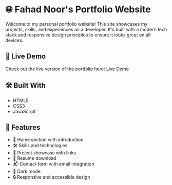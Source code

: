 # 🌐 Fahad Noor's Portfolio Website

Welcome to my personal portfolio website! This site showcases my projects, skills, and experiences as a developer. It's built with a modern tech stack and responsive design principles to ensure it looks great on all devices.

## 🚀 Live Demo

Check out the live version of the portfolio here: [Live Demo](https://your-portfolio-url.com)

## 🛠️ Built With

- HTML5
- CSS3
- JavaScript

## 📁 Features

- 🎯 Home section with introduction
- 🛠️ Skills and technologies
- 💼 Project showcase with links
- 📄 Resume download
- 📬 Contact form with email integration
- 🌙 Dark mode
- 🔒 Responsive and accessible design

